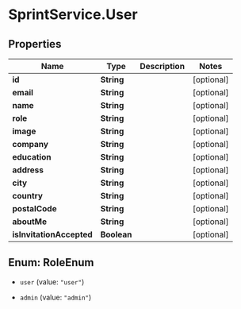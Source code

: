 # SprintService.User

## Properties

Name | Type | Description | Notes
------------ | ------------- | ------------- | -------------
**id** | **String** |  | [optional] 
**email** | **String** |  | [optional] 
**name** | **String** |  | [optional] 
**role** | **String** |  | [optional] 
**image** | **String** |  | [optional] 
**company** | **String** |  | [optional] 
**education** | **String** |  | [optional] 
**address** | **String** |  | [optional] 
**city** | **String** |  | [optional] 
**country** | **String** |  | [optional] 
**postalCode** | **String** |  | [optional] 
**aboutMe** | **String** |  | [optional] 
**isInvitationAccepted** | **Boolean** |  | [optional] 



## Enum: RoleEnum


* `user` (value: `"user"`)

* `admin` (value: `"admin"`)




